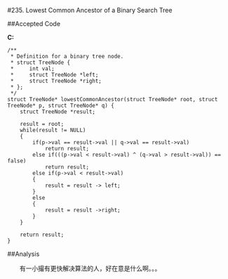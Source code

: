 #235. Lowest Common Ancestor of a Binary Search Tree

##Accepted Code

**C:**

	/**
	 * Definition for a binary tree node.
	 * struct TreeNode {
	 *     int val;
	 *     struct TreeNode *left;
	 *     struct TreeNode *right;
	 * };
	 */
	struct TreeNode* lowestCommonAncestor(struct TreeNode* root, struct TreeNode* p, struct TreeNode* q) {
	    struct TreeNode *result;
	    
	    result = root;
	    while(result != NULL)
	    {
	        if(p->val == result->val || q->val == result->val)
	            return result;
	        else if(((p->val < result->val) ^ (q->val > result->val)) == false)
	            return result;
	        else if(p->val < result->val)
	        {
	            result = result -> left;
	        }
	        else
	        {
	            result = result ->right;
	        }
	    }
	    
	    return result;
	}

##Analysis

　　有一小撮有更快解决算法的人，好在意是什么啊。。。